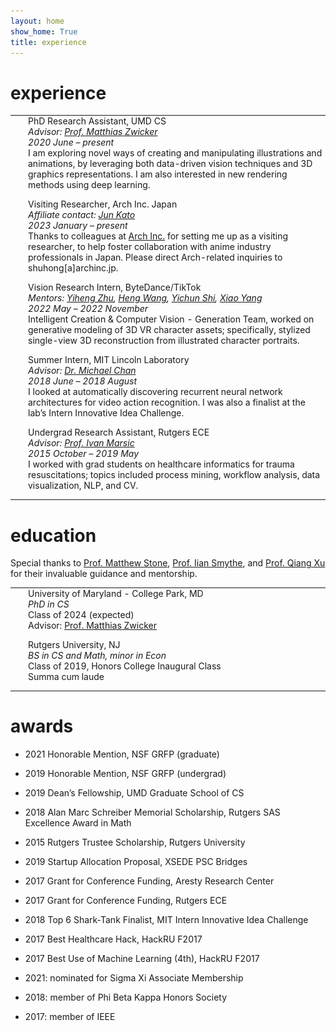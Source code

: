 ```yaml
---
layout: home
show_home: True
title: experience
---
```




# experience

<style>
.pad_xp {
    /*top right bottom left*/
    padding: 0em 0em 1em 1em;
    width: 100%;
}
</style>
<table cellspacing='0' cellpadding='0' border='0'>
<tbody>
<tr>
    <td>
        <img src='./assets/img/logo_umd.jpg' class='thumbnail-small'>
    </td>
    <td class=pad_xp>
        <label class=darktext>
            PhD Research Assistant, UMD CS
        </label><br>
        <i>
            Advisor: <a href='https://www.cs.umd.edu/~zwicker/'>Prof. Matthias Zwicker</a>
            <br>
            2020 June – present
        </i><br>
        I am exploring novel ways of creating and manipulating illustrations and animations, by leveraging both data-driven vision techniques and 3D graphics representations.  I am also interested in new rendering methods using deep learning. 
    </td>
</tr>
<tr>
    <td>
        <img src='./assets/img/logo_archinc.png' class='thumbnail-small'>
    </td>
    <td class=pad_xp>
        <label class=darktext>
            Visiting Researcher, Arch Inc. Japan
        </label><br>
        <i>
            Affiliate contact:
            <a href='https://junkato.jp/'>Jun Kato</a>
            <br>
            2023 January – present
        </i><br>
        Thanks to colleagues at <a href='https://research.archinc.jp/en/'>Arch Inc.</a> for setting me up as a visiting researcher, to help foster collaboration with anime industry professionals in Japan.  Please direct Arch-related inquiries to shuhong[a]archinc.jp.
    </td>
</tr>
<tr>
    <td>
        <img src='./assets/img/logo_bytedance.jpg' class='thumbnail-small'>
    </td>
    <td class=pad_xp>
        <label class=darktext>
            Vision Research Intern, ByteDance/TikTok
        </label><br>
        <i>
            Mentors:
            <a href='https://www.linkedin.com/in/yihengz'>Yiheng Zhu</a>,
            <a href='https://hengcv.github.io/'>Heng Wang</a>,
            <a href='https://seasonsh.github.io/'>Yichun Shi</a>,
            <a href='https://www.linkedin.com/in/xiao-yang-46464934/'>Xiao Yang</a>
            <br>
            2022 May – 2022 November
        </i><br>
        Intelligent Creation & Computer Vision - Generation Team, worked on generative modeling of 3D VR character assets; specifically, stylized single-view 3D reconstruction from illustrated character portraits.
    </td>
</tr>
<tr>
    <td>
        <img src='./assets/img/logo_mitll.png' class='thumbnail-small'>
    </td>
    <td class=pad_xp>
        <label class=darktext>
            Summer Intern, MIT Lincoln Laboratory
        </label><br>
        <i>
            Advisor: <a href='https://www.linkedin.com/in/mikeschan/'>Dr. Michael Chan</a>
            <br>
            2018 June – 2018 August
        </i><br>
        I looked at automatically discovering recurrent neural network architectures for video action recognition.  I was also a finalist at the lab’s Intern Innovative Idea Challenge.
    </td>
</tr>
<tr>
    <td>
        <img src='./assets/img/logo_rutgers.jpg' class='thumbnail-small'>
    </td>
    <td class=pad_xp>
        <label class=darktext>
            Undergrad Research Assistant, Rutgers ECE
        </label><br>
        <i>
            Advisor: <a href='https://www.ece.rutgers.edu/~marsic/'>Prof. Ivan Marsic</a>
            <br>
            2015 October – 2019 May
        </i><br>
        I worked with grad students on healthcare informatics for trauma resuscitations; topics included process mining, workflow analysis, data visualization, NLP, and CV.
    </td>
</tr>
</tbody>
</table>



# education

Special thanks to [Prof. Matthew Stone](https://people.cs.rutgers.edu/~mdstone/), [Prof. Iian Smythe](https://sites.google.com/site/iiansmythe/), and [Prof. Qiang Xu](https://www.linkedin.com/in/qiang-xu-3316b5193/) for their invaluable guidance and mentorship.

<style>
.pad_edu {
    /*top right bottom left*/
    padding: 0em 0em 1em 1em;
    width: 100%;
}
</style>
<table cellspacing='0' cellpadding='0' border='0'>
<tbody>
<tr>
    <td>
        <img src='./assets/img/logo_umd.jpg' class='thumbnail-small'>
    </td>
    <td class=pad_edu>
        <label class=darktext>
            University of Maryland - College Park, MD<br>
        </label>
        <i>
            PhD in CS<br>
        </i>
        Class of 2024 (expected)<br>
        Advisor: <a href='https://www.cs.umd.edu/~zwicker/'>Prof. Matthias Zwicker</a>
    </td>
</tr>
<tr>
    <td>
        <img src='./assets/img/logo_rutgers.jpg' class='thumbnail-small'>
    </td>
    <td class=pad_edu>
        <label class=darktext>
            Rutgers University, NJ<br>
        </label>
        <i>
            BS in CS and Math, minor in Econ<br>
        </i>
        Class of 2019, Honors College Inaugural Class<br>
        Summa cum laude
    </td>
</tr>
</tbody>
</table>



# awards

- 2021 Honorable Mention, NSF GRFP (graduate)
- 2019 Honorable Mention, NSF GRFP (undergrad)
- 2019 Dean’s Fellowship, UMD Graduate School of CS
- 2018 Alan Marc Schreiber Memorial Scholarship, Rutgers SAS Excellence Award in Math
- 2015 Rutgers Trustee Scholarship, Rutgers University

- 2019 Startup Allocation Proposal, XSEDE PSC Bridges
- 2017 Grant for Conference Funding, Aresty Research Center
- 2017 Grant for Conference Funding, Rutgers ECE

- 2018 Top 6 Shark-Tank Finalist, MIT Intern Innovative Idea Challenge
- 2017 Best Healthcare Hack, HackRU F2017
- 2017 Best Use of Machine Learning (4th), HackRU F2017

- 2021: nominated for Sigma Xi Associate Membership
- 2018: member of Phi Beta Kappa Honors Society
- 2017: member of IEEE



